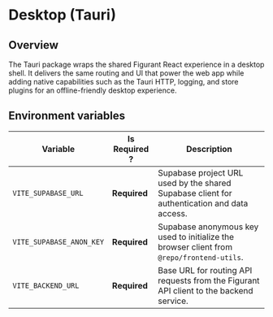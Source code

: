 # Desktop (Tauri)

## Overview
The Tauri package wraps the shared Figurant React experience in a desktop shell. It delivers the same routing and UI that power the web app while adding native capabilities such as the Tauri HTTP, logging, and store plugins for an offline-friendly desktop experience.

## Environment variables
| Variable                 | Is Required ? | Description                                                                                 |
|--------------------------|---------------|---------------------------------------------------------------------------------------------|
| `VITE_SUPABASE_URL`      | **Required**  | Supabase project URL used by the shared Supabase client for authentication and data access. |
| `VITE_SUPABASE_ANON_KEY` | **Required**  | Supabase anonymous key used to initialize the browser client from `@repo/frontend-utils`.   |
| `VITE_BACKEND_URL`       | **Required**  | Base URL for routing API requests from the Figurant API client to the backend service.      |
